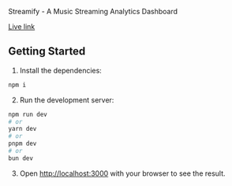 Streamify - A Music Streaming Analytics Dashboard

[Live link](https://streamify-dashboard-phi.vercel.app/)

## Getting Started

1. Install the dependencies:

```bash
npm i
```

2. Run the development server:

```bash
npm run dev
# or
yarn dev
# or
pnpm dev
# or
bun dev
```

3. Open [http://localhost:3000](http://localhost:3000) with your browser to see the result.

